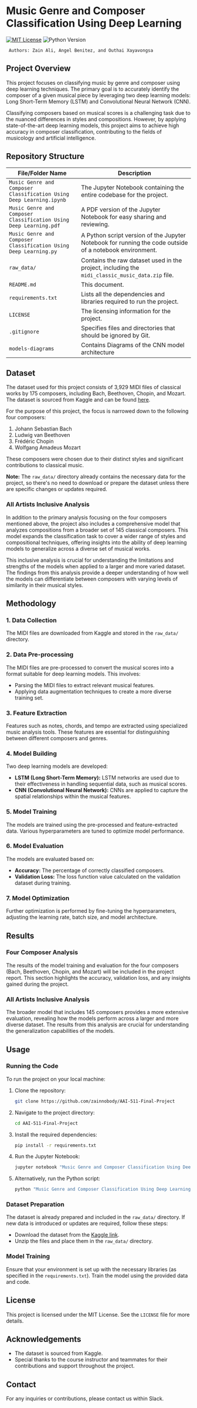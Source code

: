 # Music Genre and Composer Classification Using Deep Learning

[![MIT License](https://img.shields.io/badge/License-MIT-yellow.svg)](./LICENSE) ![Python Version](https://img.shields.io/badge/python-3.9%2B-blue.svg) 

` Authors: Zain Ali, Angel Benitez, and Outhai Xayavongsa`

## Project Overview

This project focuses on classifying music by genre and composer using deep learning techniques. The primary goal is to accurately identify the composer of a given musical piece by leveraging two deep learning models: Long Short-Term Memory (LSTM) and Convolutional Neural Network (CNN). 

Classifying composers based on musical scores is a challenging task due to the nuanced differences in styles and compositions. However, by applying state-of-the-art deep learning models, this project aims to achieve high accuracy in composer classification, contributing to the fields of musicology and artificial intelligence.

## Repository Structure

| File/Folder Name                                        | Description                                                                                           |
|---------------------------------------------------------|-------------------------------------------------------------------------------------------------------|
| `Music Genre and Composer Classification Using Deep Learning.ipynb` | The Jupyter Notebook containing the entire codebase for the project.                        |
| `Music Genre and Composer Classification Using Deep Learning.pdf`  | A PDF version of the Jupyter Notebook for easy sharing and reviewing.                         |
| `Music Genre and Composer Classification Using Deep Learning.py`   | A Python script version of the Jupyter Notebook for running the code outside of a notebook environment.|
| `raw_data/`                                             | Contains the raw dataset used in the project, including the `midi_classic_music_data.zip` file.        |
| `README.md`                                             | This document.                                                                                         |
| `requirements.txt`                                      | Lists all the dependencies and libraries required to run the project.                                  |
| `LICENSE`                                               | The licensing information for the project.                                                            |
| `.gitignore`                                            | Specifies files and directories that should be ignored by Git.                                         |
| `models-diagrams`                                           | Contains Diagrams of the CNN model architecture                                         |


## Dataset

The dataset used for this project consists of 3,929 MIDI files of classical works by 175 composers, including Bach, Beethoven, Chopin, and Mozart. The dataset is sourced from Kaggle and can be found [here](https://www.kaggle.com/datasets/blanderbuss/midi-classic-music).

For the purpose of this project, the focus is narrowed down to the following four composers:

1. Johann Sebastian Bach
2. Ludwig van Beethoven
3. Frédéric Chopin
4. Wolfgang Amadeus Mozart

These composers were chosen due to their distinct styles and significant contributions to classical music.

**Note:** The `raw_data/` directory already contains the necessary data for the project, so there's no need to download or prepare the dataset unless there are specific changes or updates required.

### All Artists Inclusive Analysis

In addition to the primary analysis focusing on the four composers mentioned above, the project also includes a comprehensive model that analyzes compositions from a broader set of 145 classical composers. This model expands the classification task to cover a wider range of styles and compositional techniques, offering insights into the ability of deep learning models to generalize across a diverse set of musical works.

This inclusive analysis is crucial for understanding the limitations and strengths of the models when applied to a larger and more varied dataset. The findings from this analysis provide a deeper understanding of how well the models can differentiate between composers with varying levels of similarity in their musical styles.

## Methodology

### 1. Data Collection
The MIDI files are downloaded from Kaggle and stored in the `raw_data/` directory. 

### 2. Data Pre-processing
The MIDI files are pre-processed to convert the musical scores into a format suitable for deep learning models. This involves:
- Parsing the MIDI files to extract relevant musical features.
- Applying data augmentation techniques to create a more diverse training set.

### 3. Feature Extraction
Features such as notes, chords, and tempo are extracted using specialized music analysis tools. These features are essential for distinguishing between different composers and genres.

### 4. Model Building
Two deep learning models are developed:
- **LSTM (Long Short-Term Memory):** LSTM networks are used due to their effectiveness in handling sequential data, such as musical scores.
- **CNN (Convolutional Neural Network):** CNNs are applied to capture the spatial relationships within the musical features.

### 5. Model Training
The models are trained using the pre-processed and feature-extracted data. Various hyperparameters are tuned to optimize model performance.

### 6. Model Evaluation
The models are evaluated based on:
- **Accuracy:** The percentage of correctly classified composers.
- **Validation Loss:** The loss function value calculated on the validation dataset during training.

### 7. Model Optimization
Further optimization is performed by fine-tuning the hyperparameters, adjusting the learning rate, batch size, and model architecture.

## Results

### Four Composer Analysis
The results of the model training and evaluation for the four composers (Bach, Beethoven, Chopin, and Mozart) will be included in the project report. This section highlights the accuracy, validation loss, and any insights gained during the project.

### All Artists Inclusive Analysis
The broader model that includes 145 composers provides a more extensive evaluation, revealing how the models perform across a larger and more diverse dataset. The results from this analysis are crucial for understanding the generalization capabilities of the models.

## Usage

### Running the Code
To run the project on your local machine:

1. Clone the repository:
   ```bash
   git clone https://github.com/zainnobody/AAI-511-Final-Project
   ```
2. Navigate to the project directory:
   ```bash
   cd AAI-511-Final-Project
   ```
3. Install the required dependencies:
   ```bash
   pip install -r requirements.txt
   ```
4. Run the Jupyter Notebook:
   ```bash
   jupyter notebook "Music Genre and Composer Classification Using Deep Learning.ipynb"
   ```
5. Alternatively, run the Python script:
   ```bash
   python "Music Genre and Composer Classification Using Deep Learning.py"
   ```

### Dataset Preparation
The dataset is already prepared and included in the `raw_data/` directory. If new data is introduced or updates are required, follow these steps:
- Download the dataset from the [Kaggle link](https://www.kaggle.com/datasets/blanderbuss/midi-classic-music).
- Unzip the files and place them in the `raw_data/` directory.

### Model Training
Ensure that your environment is set up with the necessary libraries (as specified in the `requirements.txt`). Train the model using the provided data and code.

## License

This project is licensed under the MIT License. See the `LICENSE` file for more details.

## Acknowledgements

- The dataset is sourced from Kaggle.
- Special thanks to the course instructor and teammates for their contributions and support throughout the project.

## Contact

For any inquiries or contributions, please contact us within Slack.

